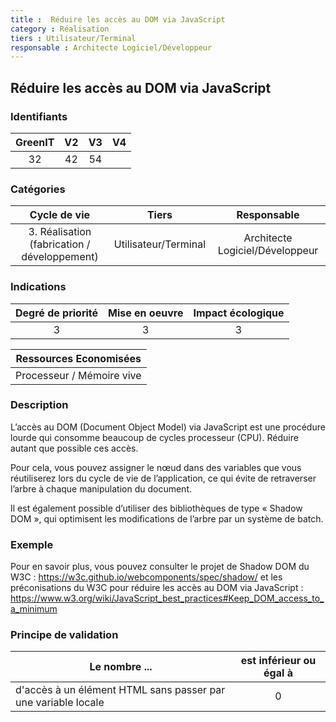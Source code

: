 ```yaml
---
title :  Réduire les accès au DOM via JavaScript
category : Réalisation
tiers : Utilisateur/Terminal
responsable : Architecte Logiciel/Développeur
---
```


## Réduire les accès au DOM via JavaScript

### Identifiants

| GreenIT |  V2  |  V3  |  V4  |
|:-------:|:----:|:----:|:----:|
|   32   | 42  | 54  |      |

### Catégories

| Cycle de vie |  Tiers  |  Responsable  |
|:---------:|:----:|:----:|
| 3. Réalisation (fabrication / développement) | Utilisateur/Terminal | Architecte Logiciel/Développeur |

### Indications

| Degré de priorité |      Mise en oeuvre       |  Impact écologique    |
|:-------------------:|:-------------------------:|:---------------------:|
| 3 | 3 | 3 |

|Ressources Economisées                                      |
|:----------------------------------------------------------:|
|  Processeur / Mémoire vive  |

### Description

L’accès au DOM (Document Object Model) via JavaScript est une procédure lourde qui consomme beaucoup de cycles processeur (CPU). Réduire autant que possible ces accès.

Pour cela, vous pouvez assigner le nœud dans des variables que vous réutiliserez lors du cycle de vie de l’application, ce qui évite de retraverser l’arbre à chaque manipulation du document.

Il est également possible d’utiliser des bibliothèques de type « Shadow DOM », qui optimisent les modifications de l’arbre par un système de batch.

### Exemple

Pour en savoir plus, vous pouvez consulter le projet de Shadow DOM du W3C :
https://w3c.github.io/webcomponents/spec/shadow/
et les préconisations du W3C pour réduire les accès au DOM via JavaScript :
https://www.w3.org/wiki/JavaScript_best_practices#Keep_DOM_access_to_a_minimum


### Principe de validation

| Le nombre ...     | est inférieur ou égal à   |  
|-------------------|:-------------------------:|
|  d'accès à un élément HTML sans passer par une variable locale | 0  |
